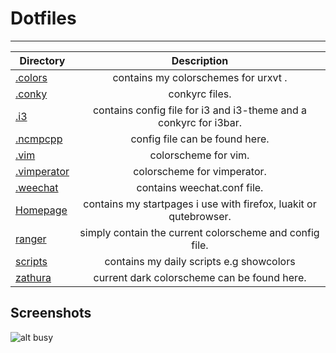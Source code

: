Dotfiles
========

----

| Directory     |                       Description                                          |
| ------------- |:--------------------------------------------------------------------------:|
| [.colors]     | contains my colorschemes for urxvt .                                       |
| [.conky]      | conkyrc files.                                                             |
| [.i3]         | contains config file for i3 and i3-theme and a conkyrc for i3bar.          |
| [.ncmpcpp]    | config file can be found here.                                             |
| [.vim]        | colorscheme for vim.                                                       |
| [.vimperator] | colorscheme for vimperator.                                                | 
| [.weechat]    | contains weechat.conf file.                                                |
| [Homepage]    | contains my startpages i use with firefox, luakit or qutebrowser.          |
| [ranger]      | simply contain the current colorscheme and config file.                    |
| [scripts]     | contains my daily scripts e.g showcolors                                   |
| [zathura]     | current dark colorscheme can be found here.                                                  |


## Screenshots

![alt busy](https://raw.github.com/mohabaks/dotfiles/master/images/Busy.png)



<!---
Link References
-->

[.colors]:https://github.com/mohabaks/dotfiles/tree/master/.colors
[.i3]:https://github.com/mohabaks/dotfiles/tree/master/.i3
[.conky]:https://github.com/mohabaks/dotfiles/tree/master/.conky
[.vim]:https://github.com/mohabaks/dotfiles/tree/master/.vim
[.vimperator]:https://github.com/mohabaks/dotfiles/tree/master/.vimperator/colors
[.vim]:https://github.com/mohabaks/dotfiles/tree/master/.vim/colors
[.weechat]:https://github.com/mohabaks/dotfiles/tree/master/.weechat
[.ncmpcpp]:https://github.com/mohabaks/dotfiles/tree/master/.ncmpcpp
[.themes]:https://github.com/mohabaks/dotfiles/tree/master/.themes/Mire%20v2_Grey
[Homepage]:https://github.com/mohabaks/dotfiles/tree/master/Homepage
[ranger]:https://github.com/mohabaks/dotfiles/tree/master/ranger
[scripts]:https://github.com/mohabaks/dotfiles/tree/master/scripts
[zathura]:https://github.com/mohabaks/dotfiles/tree/master/zathura
